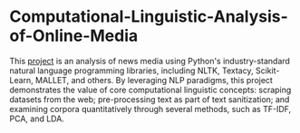 # Computational-Linguistic-Analysis-of-Online-Media

This [project](https://jeremy-goldstein.github.io/Computational-Linguistic-Analysis-of-Online-Media/) is an analysis of news media using Python's industry-standard natural language programming libraries, including NLTK, Textacy, Scikit-Learn, MALLET, and others. By leveraging NLP paradigms, this project demonstrates the value of core computational linguistic concepts: scraping datasets from the web; pre-processing text as part of text sanitization; and examining corpora quantitatively through several methods, such as TF-IDF, PCA, and LDA. 
